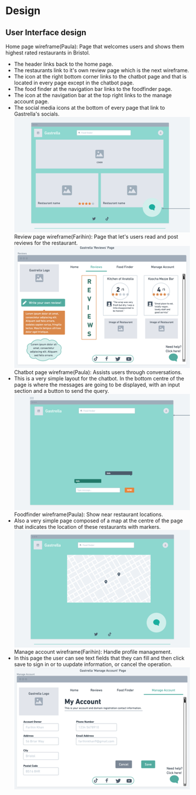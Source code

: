 # Design

## User Interface design
Home page wireframe(Paula):
Page that welcomes users and shows them highest rated restaurants in Bristol. 
- The header links back to the home page.
- The restaurants link to it's own review page which is the next wireframe.
- The icon at the right bottom corner links to the chatbot page and that is located in every page except in the chatbot page.
- The food finder at the navigation bar links to the foodfinder page.
- The icon at the navigation bar at the top right links to the manage account page.
- The social media icons at the bottom of every page that link to Gastrella's socials.
![Insert your Wireframes Here](images/homewireframe.png)
Review page wireframe(Farihin):
Page that let's users read and post reviews for the restaurant. 
![Insert your Wireframes Here](images/reviewpage.png)
Chatbot page wireframe(Paula): Assists users through conversations.
- This is a very simple layout for the chatbot. In the bottom centre of the page is where the messages are going to be displayed, with an input section and a button to send the query.
![Insert your Wireframes Here](images/chatbotwireframe.png)
Foodfinder wireframe(Paula): Show near restaurant locations.
- Also a very simple page composed of a map at the centre of the page that indicates the location of these restaurants with markers.  
![Insert your Wireframes Here](images/mapwireframe.png)
Manage account wireframe(Farihin): Handle profile management.
- In this page the user can see text fields that they can fill and then click save to sign in or to uupdate information, or cancel the operation.
![Insert your Wireframes Here](images/manageaccountpage.png)

